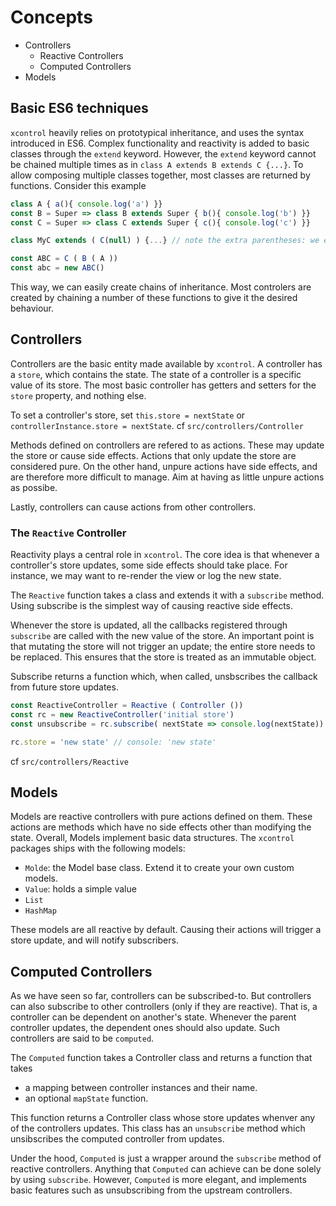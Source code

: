 # Concepts
- Controllers
  - Reactive Controllers
  - Computed Controllers
- Models

## Basic ES6 techniques

`xcontrol` heavily relies on prototypical inheritance, and uses the syntax introduced in ES6.
Complex functionality and reactivity is added to basic classes through the `extend` keyword.
However, the `extend` keyword cannot be chained multiple times as in `class A extends B extends C {...}`.
To allow composing multiple classes together, most classes are returned by functions.
Consider this example

```js
class A { a(){ console.log('a') }}
const B = Super => class B extends Super { b(){ console.log('b') }}
const C = Super => class C extends Super { c(){ console.log('c') }}

class MyC extends ( C(null) ) {...} // note the extra parentheses: we extend the result of the function call, which is a class.  

const ABC = C ( B ( A )) 
const abc = new ABC()
```
This way, we can easily create chains of inheritance.
Most controlers are created by chaining a number of these functions to give it the desired behaviour.

## Controllers

Controllers are the basic entity made available by `xcontrol`.
A controller has a `store`, which contains the state.
The state of a controller is a specific value of its store.
The most basic controller has getters and setters for the `store` property, and nothing else.

To set a controller's store, set `this.store = nextState` or `controllerInstance.store = nextState`.
cf `src/controllers/Controller`

Methods defined on controllers are refered to as actions. These may update the store or cause side effects.
Actions that only update the store are considered pure. On the other hand, unpure actions have side effects, and are therefore more difficult to manage. Aim at having as little unpure actions as possibe.

Lastly, controllers can cause actions from other controllers.

### The `Reactive` Controller
Reactivity plays a central role in `xcontrol`.
The core idea is that whenever a controller's store updates, some side effects should take place.
For instance, we may want to re-render the view or log the new state.

The `Reactive` function takes a class and extends it with a `subscribe` method.
Using subscribe is the simplest way of causing reactive side effects.

Whenever the store is updated, all the callbacks registered through `subscribe` are called with the new value of the store.
An important point is that mutating the store will not trigger an update; the entire store needs to be replaced.
This ensures that the store is treated as an immutable object.

Subscribe returns a function which, when called, unsbscribes the callback from future store updates.

```js
const ReactiveController = Reactive ( Controller ())
const rc = new ReactiveController('initial store')
const unsubscribe = rc.subscribe( nextState => console.log(nextState)) // console: 'initial store'

rc.store = 'new state' // console: 'new state'
```


cf `src/controllers/Reactive`
## Models

Models are reactive controllers with pure actions defined on them.
These actions are methods which have no side effects other than modifying the state.
Overall, Models implement basic data structures. The `xcontrol` packages ships with the following models:

- `Molde`: the Model base class. Extend it to create your own custom models.
- `Value`: holds a simple value
- `List`
- `HashMap`

These models are all reactive by default. Causing their actions will trigger a store update, and will notify subscribers.

## Computed Controllers

As we have seen so far, controllers can be subscribed-to. But controllers can also subscribe to other controllers (only if they are reactive).
That is, a controller can be dependent on another's state.
Whenever the parent controller updates, the dependent ones should also update.
Such controllers are said to be `computed`.

The `Computed` function takes a Controller class and returns a function
that takes
- a mapping between controller instances and their name.
- an optional `mapState` function.

This function returns a Controller class whose store updates whenver any of the controllers updates.
This class has an `unsubscribe` method which unsibscribes the computed controller from updates.

Under the hood, `Computed` is just a wrapper around the `subscribe` method of reactive controllers.
Anything that `Computed` can achieve can be done solely by using `subscribe`. However, `Computed` is more elegant,
and implements basic features such as unsubscribing from the upstream controllers.

